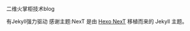 二维火掌柜技术blog

有Jekyll强力驱动
感谢主题:NexT 是由 [Hexo NexT](https://github.com/iissnan/hexo-theme-next) 移植而来的 Jekyll 主题。

